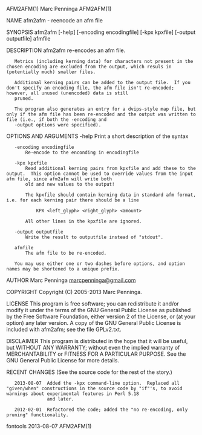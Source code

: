 AFM2AFM(1)                                                                            Marc Penninga                                                                            AFM2AFM(1)

NAME
       afm2afm - reencode an afm file

SYNOPSIS
       afm2afm [-help] [-encoding encodingfile] [-kpx kpxfile] [-output outputfile] afmfile

DESCRIPTION
       afm2afm re-encodes an afm file.

       Metrics (including kerning data) for characters not present in the chosen encoding are excluded from the output, which resuls in (potentially much) smaller files.

       Additional kerning pairs can be added to the output file.  If you don't specify an encoding file, the afm file isn't re-encoded; however, all unused (unencoded) data is still
       pruned.

       The program also generates an entry for a dvips-style map file, but only if the afm file has been re-encoded and the output was written to file (i.e., if both the -encoding and
       -output options were specified).

OPTIONS AND ARGUMENTS
       -help
           Print a short description of the syntax

       -encoding encodingfile
           Re-encode to the enconding in encodingfile

       -kpx kpxfile
           Read additional kerning pairs from kpxfile and add these to the output.  This option cannot be used to override values from the input afm file, since afm2afm will write both
           old and new values to the output!

           The kpxfile should contain kerning data in standard afm format, i.e. for each kerning pair there should be a line

               KPX <left_glyph> <right_glyph> <amount>

           All other lines in the kpxfile are ignored.

       -output outputfile
           Write the result to outputfile instead of "stdout".

       afmfile
           The afm file to be re-encoded.

       You may use either one or two dashes before options, and option names may be shortened to a unique prefix.

AUTHOR
       Marc Penninga <marcpenninga@gmail.com>

COPYRIGHT
       Copyright (C) 2005-2013 Marc Penninga.

LICENSE
       This program is free software; you can redistribute it and/or modify it under the terms of the GNU General Public License as published by the Free Software Foundation, either
       version 2 of the License, or (at your option) any later version.  A copy of the GNU General Public License is included with afm2afm; see the file GPLv2.txt.

DISCLAIMER
       This program is distributed in the hope that it will be useful, but WITHOUT ANY WARRANTY; without even the implied warranty of MERCHANTABILITY or FITNESS FOR A PARTICULAR
       PURPOSE.  See the GNU General Public License for more details.

RECENT CHANGES
       (See the source code for the rest of the story.)

       2013-08-07  Added the -kpx command-line option.  Replaced all "given/when" constructions in the source code by "if"'s, to avoid warnings about experimental features in Perl 5.18
                   and later.

       2012-02-01  Refactored the code; added the "no re-encoding, only pruning" functionality.

fontools                                                                                2013-08-07                                                                             AFM2AFM(1)
